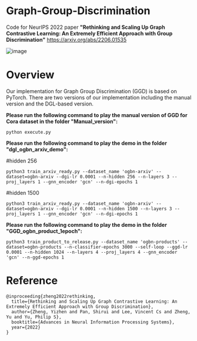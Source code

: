 # Graph-Group-Discrimination

Code for NeurIPS 2022 paper **"Rethinking and Scaling Up Graph Contrastive Learning: An Extremely Efficient Approach with Group Discrimination"** https://arxiv.org/abs/2206.01535

![image](https://user-images.githubusercontent.com/75228223/191444300-b15ab48b-11c4-477d-b9bd-1a6b4cb931b8.png)

# Overview
Our implementation for Graph Group Discrimination (GGD) is based on PyTorch. There are two versions of our implementation including the manual version and the DGL-based version.

**Please run the following command to play the manual version of GGD for Cora dataset in the folder "Manual_version":**
```
python execute.py
```

**Please run the following command to play the demo in the folder "dgl_ogbn_arxiv_demo":**

#hidden 256

```
python3 train_arxiv_ready.py --dataset_name 'ogbn-arxiv' --dataset=ogbn-arxiv --dgi-lr 0.0001 --n-hidden 256 --n-layers 3 --proj_layers 1 --gnn_encoder 'gcn' --n-dgi-epochs 1
```

#hidden 1500

```
python3 train_arxiv_ready.py --dataset_name 'ogbn-arxiv' --dataset=ogbn-arxiv --dgi-lr 0.0001 --n-hidden 1500 --n-layers 3 --proj_layers 1 --gnn_encoder 'gcn' --n-dgi-epochs 1
```

**Please run the following command to play the demo in the folder "GGD_ogbn_product_1epoch":**

```
python3 train_product_to_release.py --dataset_name 'ogbn-products' --dataset=ogbn-products --n-classifier-epochs 3000 --self-loop --ggd-lr 0.0001 --n-hidden 1024 --n-layers 4 --proj_layers 4 --gnn_encoder 'gcn' --n-ggd-epochs 1
```

# Reference

```
@inproceeding{zheng2022rethinking,
  title={Rethinking and Scaling Up Graph Contrastive Learning: An Extremely Efficient Approach with Group Discrimination},
  author={Zheng, Yizhen and Pan, Shirui and Lee, Vincent Cs and Zheng, Yu and Yu, Philip S},
  booktitle={Advances in Neural Information Processing Systems},
  year={2022}
}
```
